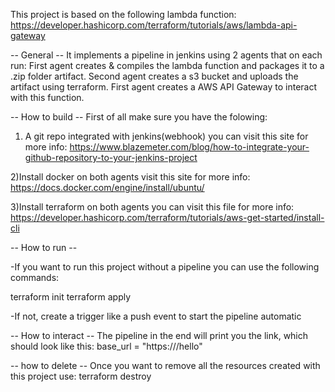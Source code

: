 This project is based on the following lambda function:
https://developer.hashicorp.com/terraform/tutorials/aws/lambda-api-gateway

-- General --
It implements a pipeline in jenkins using 2 agents that on each run:
First agent creates & compiles the lambda function and packages it to a .zip folder artifact.
Second agent creates a s3 bucket and uploads the artifact using terraform.
First agent creates a AWS API Gateway to interact with this function.

-- How to build --
First of all make sure you have the folowing:
1) A git repo integrated with jenkins(webhook)
you can visit this site for more info:
https://www.blazemeter.com/blog/how-to-integrate-your-github-repository-to-your-jenkins-project

2)Install docker on both agents
visit this site for more info:
https://docs.docker.com/engine/install/ubuntu/

3)Install terraform on both agents
you can visit this file for more info:
https://developer.hashicorp.com/terraform/tutorials/aws-get-started/install-cli

-- How to run --

-If you want to run this project without a pipeline you can use the following commands:

terraform init
terraform apply

-If not, create a trigger like a push event to start the pipeline automatic


-- How to interact --
The pipeline in the end will print you the link, which should look like this:
base_url = "https://<your api gateway link>/hello"

-- how to delete --
Once you want to remove all the resources created with this project use:
terraform destroy

